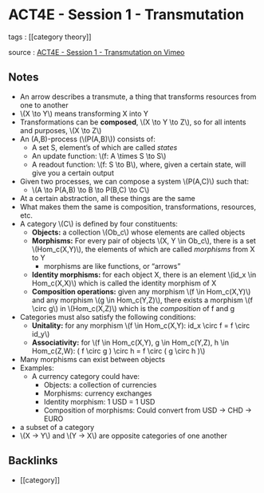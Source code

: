 # ACT4E - Session 1 - Transmutation

tags
: [[category theory]]

source
: [ACT4E - Session 1 - Transmutation on Vimeo](https://vimeo.com/499578322)


## Notes

-   An arrow describes a transmute, a thing that transforms resources from one to another
-   \\(X \to Y\\) means transforming X into Y
-   Transformations can be **composed**, \\(X \to Y \to Z\\), so for all intents and purposes, \\(X \to Z\\)
-   An (A,B)-process (\\(P(A,B)\\)) consists of:
    -   A set S, element&rsquo;s of which are called _states_
    -   An update function: \\(f: A \times S \to S\\)
    -   A readout function: \\(f: S \to B\\), where, given a certain state, will give you a certain output
-   Given two processes, we can compose a system \\(P(A,C)\\) such that:
    -   \\(A \to P(A,B) \to B \to P(B,C) \to C\\)
-   At a certain abstraction, all these things are the same
-   What makes them the same is composition, transformations, resources, etc.
-   A category \\(C\\) is defined by four constituents:
    -   **Objects:** a collection \\(Ob\_c\\) whose elements are called objects
    -   **Morphisms:** For every pair of objects \\(X, Y \in Ob\_c\\), there is a set \\(Hom\_c(X,Y)\\), the elements of which are called _morphisms_ from X to Y
        -   morphisms are like functions, or &ldquo;arrows&rdquo;
    -   **Identity morphisms:** for each object X, there is an element \\(id\_x \in Hom\_c(X,X)\\) which is called the identity morphism of X
    -   **Composition operations:** given any morphism \\(f \in Hom\_c(X,Y)\\) and any morphism \\(g \in Hom\_c(Y,Z)\\), there exists a morphism \\(f \circ g\\) in \\(Hom\_c(X,Z)\\) which is the _composition_ of f and g
-   Categories must also satisfy the following conditions:
    -   **Unitality:** for any morphism \\(f \in Hom\_c(X,Y): id\_x \circ f = f \circ id\_y\\)
    -   **Associativity:** for \\(f \in Hom\_c(X,Y), g \in Hom\_c(Y,Z), h \in Hom\_c(Z,W): ( f \circ g ) \circ h = f \circ ( g \circ h )\\)
-   Many morphisms can exist between objects
-   Examples:
    -   A currency category could have:
        -   Objects: a collection of currencies
        -   Morphisms: currency exchanges
        -   Identity morphism: 1 USD = 1 USD
        -   Composition of morphisms: Could convert from USD -> CHD -> EURO
-   a subset of a category
-   \\(X -> Y\\) and \\(Y -> X\\) are opposite categories of one another


## Backlinks

-   [[category]]
